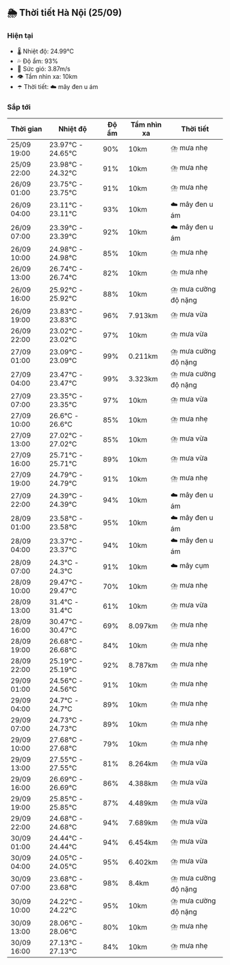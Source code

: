 ## 🌦️ Thời tiết Hà Nội (25/09)

### Hiện tại

- 🌡️ Nhiệt độ: 24.99℃
- 💦 Độ ẩm: 93%
- 💨 Sức gió: 3.87m/s
- 👁️ Tầm nhìn xa: 10km
- ☂️ Thời tiết: ☁️ mây đen u ám

### Sắp tới

| Thời gian | Nhiệt độ | Độ ẩm | Tầm nhìn xa | Thời tiết |
| --- | --- | --- | --- | --- |
| 25/09 19:00 | 23.97℃ - 24.65℃ | 90% | 10km | ⛈️ mưa nhẹ |
| 25/09 22:00 | 23.98℃ - 24.32℃ | 91% | 10km | ⛈️ mưa nhẹ |
| 26/09 01:00 | 23.75℃ - 23.75℃ | 91% | 10km | ⛈️ mưa nhẹ |
| 26/09 04:00 | 23.11℃ - 23.11℃ | 93% | 10km | ☁️ mây đen u ám |
| 26/09 07:00 | 23.39℃ - 23.39℃ | 92% | 10km | ☁️ mây đen u ám |
| 26/09 10:00 | 24.98℃ - 24.98℃ | 85% | 10km | ⛈️ mưa nhẹ |
| 26/09 13:00 | 26.74℃ - 26.74℃ | 82% | 10km | ⛈️ mưa nhẹ |
| 26/09 16:00 | 25.92℃ - 25.92℃ | 88% | 10km | ⛈️ mưa cường độ nặng |
| 26/09 19:00 | 23.83℃ - 23.83℃ | 96% | 7.913km | ⛈️ mưa vừa |
| 26/09 22:00 | 23.02℃ - 23.02℃ | 97% | 10km | ⛈️ mưa vừa |
| 27/09 01:00 | 23.09℃ - 23.09℃ | 99% | 0.211km | ⛈️ mưa cường độ nặng |
| 27/09 04:00 | 23.47℃ - 23.47℃ | 99% | 3.323km | ⛈️ mưa cường độ nặng |
| 27/09 07:00 | 23.35℃ - 23.35℃ | 97% | 10km | ⛈️ mưa vừa |
| 27/09 10:00 | 26.6℃ - 26.6℃ | 85% | 10km | ⛈️ mưa nhẹ |
| 27/09 13:00 | 27.02℃ - 27.02℃ | 85% | 10km | ⛈️ mưa vừa |
| 27/09 16:00 | 25.71℃ - 25.71℃ | 89% | 10km | ⛈️ mưa vừa |
| 27/09 19:00 | 24.79℃ - 24.79℃ | 91% | 10km | ⛈️ mưa nhẹ |
| 27/09 22:00 | 24.39℃ - 24.39℃ | 94% | 10km | ☁️ mây đen u ám |
| 28/09 01:00 | 23.58℃ - 23.58℃ | 95% | 10km | ☁️ mây đen u ám |
| 28/09 04:00 | 23.37℃ - 23.37℃ | 94% | 10km | ☁️ mây đen u ám |
| 28/09 07:00 | 24.3℃ - 24.3℃ | 91% | 10km | ☁️ mây cụm |
| 28/09 10:00 | 29.47℃ - 29.47℃ | 70% | 10km | ⛈️ mưa nhẹ |
| 28/09 13:00 | 31.4℃ - 31.4℃ | 61% | 10km | ⛈️ mưa vừa |
| 28/09 16:00 | 30.47℃ - 30.47℃ | 69% | 8.097km | ⛈️ mưa nhẹ |
| 28/09 19:00 | 26.68℃ - 26.68℃ | 84% | 10km | ⛈️ mưa nhẹ |
| 28/09 22:00 | 25.19℃ - 25.19℃ | 92% | 8.787km | ⛈️ mưa nhẹ |
| 29/09 01:00 | 24.56℃ - 24.56℃ | 91% | 10km | ⛈️ mưa nhẹ |
| 29/09 04:00 | 24.7℃ - 24.7℃ | 89% | 10km | ⛈️ mưa nhẹ |
| 29/09 07:00 | 24.73℃ - 24.73℃ | 89% | 10km | ⛈️ mưa nhẹ |
| 29/09 10:00 | 27.68℃ - 27.68℃ | 79% | 10km | ⛈️ mưa nhẹ |
| 29/09 13:00 | 27.55℃ - 27.55℃ | 81% | 8.264km | ⛈️ mưa vừa |
| 29/09 16:00 | 26.69℃ - 26.69℃ | 86% | 4.388km | ⛈️ mưa vừa |
| 29/09 19:00 | 25.85℃ - 25.85℃ | 87% | 4.489km | ⛈️ mưa vừa |
| 29/09 22:00 | 24.68℃ - 24.68℃ | 94% | 7.689km | ⛈️ mưa vừa |
| 30/09 01:00 | 24.44℃ - 24.44℃ | 94% | 6.454km | ⛈️ mưa vừa |
| 30/09 04:00 | 24.05℃ - 24.05℃ | 95% | 6.402km | ⛈️ mưa vừa |
| 30/09 07:00 | 23.68℃ - 23.68℃ | 98% | 8.4km | ⛈️ mưa cường độ nặng |
| 30/09 10:00 | 24.22℃ - 24.22℃ | 95% | 10km | ⛈️ mưa cường độ nặng |
| 30/09 13:00 | 28.06℃ - 28.06℃ | 80% | 10km | ⛈️ mưa nhẹ |
| 30/09 16:00 | 27.13℃ - 27.13℃ | 84% | 10km | ⛈️ mưa nhẹ |
